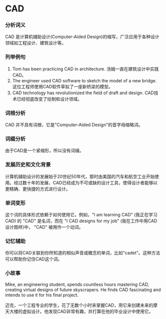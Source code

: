 # CAD

### 分析词义

  

CAD 是计算机辅助设计(Computer-Aided Design)的缩写，广泛应用于各种设计领域如工程设计、建筑设计等。

  

### 列举例句

  

1.  Tom has been practicing CAD in architecture. 汤姆一直在建筑设计中实践CAD。
2.  The engineer used CAD software to sketch the model of a new bridge. 这位工程师使用CAD软件草拟了一座新桥梁的模型。
3.  CAD technology has revolutionized the field of draft and design. CAD技术已经彻底改变了绘制和设计领域。

  

### 词根分析

  

CAD 并不具有词根，它是"Computer-Aided Design"的首字母缩略词。

  

### 词缀分析

  

由于CAD是一个紧缩形，所以没有词缀。

  

### 发展历史和文化背景

  

计算机辅助设计的发展始于20世纪50年代，那时由美国的汽车和航空工业开始使用。经过数十年的发展，CAD已经成为不可或缺的设计工具，使得设计者能够以更精确、更快捷的方式进行设计。

  

### 单词变形

  

这个词的具体形式依赖于如何使用它。例如，"I am learning CAD" (我正在学习CAD) 的 "CAD" 是名词，而在 "I CAD designs for my job" (我在工作中用CAD设计图样)中， "CAD" 被用作一个动词。

  

### 记忆辅助

  

你可以将CAD关联到你所知道的相似声音或概念的单词，比如"cadet"。这种方法可以帮助你记住CAD这个词。

  

### 小故事

  

Mike, an engineering student, spends countless hours mastering CAD, creating virtual designs of future skyscrapers. He finds CAD fascinating and intends to use it for his final project.

  

迈克，一个工程专业的学生，花了无数个小时来掌握CAD，用它来创建未来的摩天大楼的虚拟设计。他发现CAD非常有趣，并打算在他的毕业设计中使用它。
